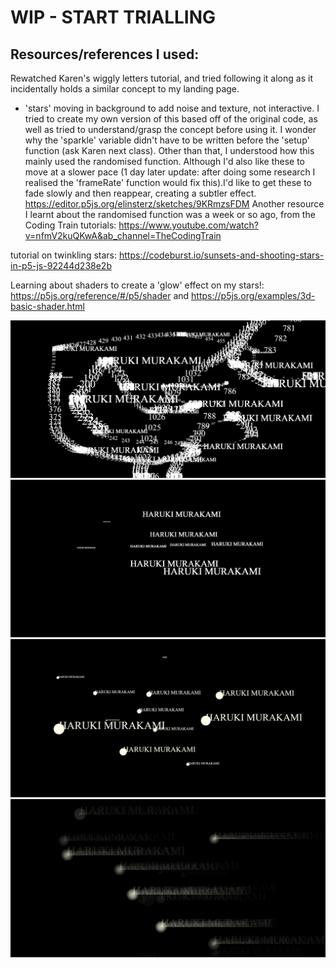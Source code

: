 # WIP - START TRIALLING

## Resources/references I used:

Rewatched Karen's wiggly letters tutorial, and tried following it along as it incidentally holds a similar concept to my landing page. 

- 'stars' moving in background to add noise and texture, not interactive. I tried to create my own version of this based off of the original code, as well as tried to understand/grasp the concept before using it. 
I wonder why the 'sparkle' variable didn't have to be written before the 'setup' function (ask Karen next class). Other than that, I understood how this mainly used the randomised function. Although I'd also like these to move at a slower pace (1 day later update: after doing some research I realised the 'frameRate' function would fix this).I'd like to get these to fade slowly and then reappear, creating a subtler effect. 
https://editor.p5js.org/elinsterz/sketches/9KRmzsFDM
Another resource I learnt about the randomised function was a week or so ago, from the Coding Train tutorials: https://www.youtube.com/watch?v=nfmV2kuQKwA&ab_channel=TheCodingTrain

tutorial on twinkling stars: https://codeburst.io/sunsets-and-shooting-stars-in-p5-js-92244d238e2b

Learning about shaders to create a 'glow' effect on my stars!: https://p5js.org/reference/#/p5/shader and https://p5js.org/examples/3d-basic-shader.html

<img src="trial1.JPG">
<img src="trial2.JPG">
<img src="trial3.JPG">
<img src="trial4.JPG">
